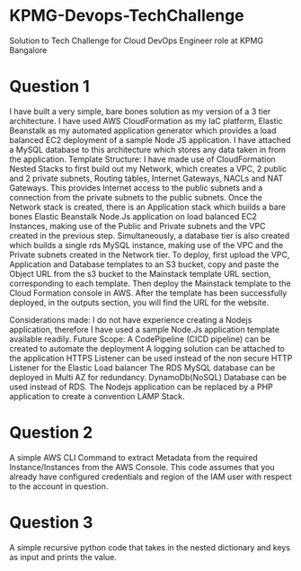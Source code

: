 # KPMG-Devops-TechChallenge
Solution to Tech Challenge for Cloud DevOps Engineer role at KPMG Bangalore


 # Question 1

I have built a very simple, bare bones solution as my version of a 3 tier architecture. I have used AWS CloudFormation as my IaC platform, Elastic Beanstalk as my automated application generator which provides a load balanced EC2 deployment of a sample Node JS application. I have attached a MySQL database to this architecture which stores any data taken in from the application. 
Template Structure:
I have made use of CloudFormation Nested Stacks to first build out my Network, which creates a VPC, 2 public and 2 private subnets, Routing tables, Internet Gateways, NACLs and NAT Gateways. This provides Internet access to the public subnets and a connection from the private subnets to the public subnets. 
Once the Network stack is created, there is an Application stack which builds a bare bones Elastic Beanstalk Node.Js application on load balanced EC2 Instances, making use of the Public and Private subnets and the VPC created in the previous step. 
Simultaneously, a database tier is also created which builds a single rds MySQL instance, making use of the VPC and the Private subnets created in the Network tier. 
To deploy, first upload the VPC, Application and Database templates to an S3 bucket, copy and paste the Object URL from the s3 bucket to the Mainstack template URL section, corresponding to each template. Then deploy the Mainstack template to the Cloud Formation console in AWS. 
After the template has been successfully deployed, in the outputs section, you will find the URL for the website. 

Considerations made:
I do not have experience creating a Nodejs application, therefore I have used a sample Node.Js application template available readily. 
Future Scope:
A CodePipeline (CICD pipeline) can be created to automate the deployment
A logging solution can be attached to the application
HTTPS Listener can be used instead of the non secure HTTP Listener for the Elastic Load balancer
The RDS MySQL database can be deployed in Multi AZ for redundancy. 
DynamoDb(NoSQL) Database can be used instead of RDS.
The Nodejs application can be replaced by a PHP application to create a convention LAMP Stack. 


# Question 2
A simple AWS CLI Command to extract Metadata from the required Instance/Instances from the AWS Console. This code assumes that you already have configured credentials and region of the IAM user with respect to the account in question. 


# Question 3
A simple recursive python code that takes in the nested dictionary and keys as input and prints the value. 
